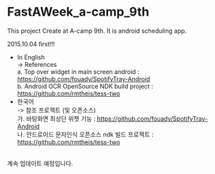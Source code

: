 # FastAWeek_a-camp_9th
This project Create at A-camp 9th. It is android scheduling app.


2015.10.04 first!!!<br>
- In English  <br>
 -> References  <br>
  a. Top over widget in main screen android : https://github.com/fouady/SpotifyTray-Android  <br>
  b. Android OCR OpenSource NDK build project : https://github.com/rmtheis/tess-two <br>
- 한국어 <br>
 -> 참조 프로젝트 (및 오픈소스) <br>
  가. 바탕화면 최상단 위젯 기능 : https://github.com/fouady/SpotifyTray-Android <br>
  나. 안드로이드 문자인식 오픈소스 ndk 빌드 프로젝트 : https://github.com/rmtheis/tess-two <br>
<br>
계속 업데이트 예정입니다.<br>
